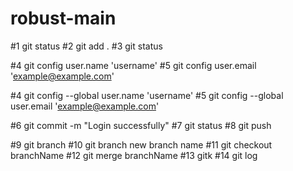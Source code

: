 # robust-main

#1 git status
#2 git add .
#3 git status

#4 git config user.name 'username'
#5 git config user.email 'example@example.com'

#4 git config --global user.name 'username'
#5 git config --global user.email 'example@example.com'

#6 git commit -m "Login successfully"
#7 git status
#8 git push

#9 git branch
#10 git branch new branch name
#11 git checkout branchName
#12 git merge branchName
#13 gitk
#14 git log
